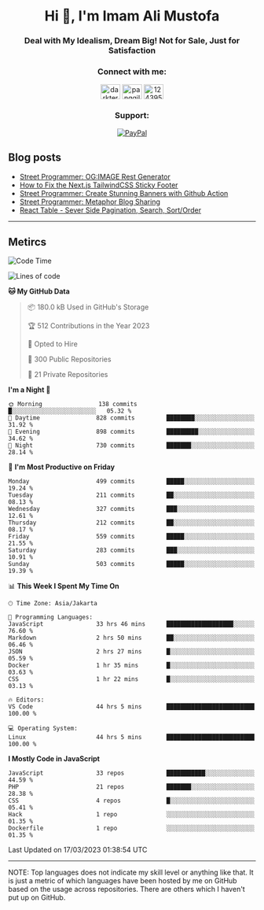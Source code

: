 <h1 align="center">Hi 👋, I'm Imam Ali Mustofa</h1>
<h3 align="center">Deal with My Idealism, Dream Big! Not for Sale, Just for Satisfaction</h3>

<p align="center">
  <h3 align="center">Connect with me:</h3>
  <p align="center">
  <a href="https://dev.to/darkterminal" target="blank"><img align="center" src="https://raw.githubusercontent.com/rahuldkjain/github-profile-readme-generator/master/src/images/icons/Social/devto.svg" alt="darkterminal" height="30" width="40" /></a>
  <a href="https://twitter.com/panggilmeiam" target="blank"><img align="center" src="https://raw.githubusercontent.com/rahuldkjain/github-profile-readme-generator/master/src/images/icons/Social/twitter.svg" alt="panggilmeiam" height="30" width="40" /></a>
  <a href="https://stackoverflow.com/users/12439522" target="blank"><img align="center" src="https://raw.githubusercontent.com/rahuldkjain/github-profile-readme-generator/master/src/images/icons/Social/stack-overflow.svg" alt="12439522" height="30" width="40" /></a>
  </p>
</p>

<h3 align="center">Support:</h3>
<p align="center">
  <a href="https://www.paypal.me/lazarusalhambra" target="_blank"><img src="https://img.shields.io/static/v1?label=PayPal&message=Donate&color=grey&labelColor=blue&logo=paypal" alt="PayPal"></a>
</p>

## Blog posts
<!-- BLOG-POST-LIST:START -->
- [Street Programmer: OG:IMAGE Rest Generator](https://dev.to/darkterminal/street-programmer-ogimage-rest-generator-1jod)
- [How to Fix the Next.js TailwindCSS Sticky Footer](https://dev.to/darkterminal/how-to-fix-the-nextjs-tailwindcss-sticky-footer-1hbk)
- [Street Programmer: Create Stunning Banners with Github Action](https://dev.to/darkterminal/street-programmer-create-stunning-banners-with-github-action-2ljc)
- [Street Programmer: Metaphor Blog Sharing](https://dev.to/darkterminal/street-programmer-metaphor-blog-sharing-fco)
- [React Table - Sever Side Pagination, Search, Sort/Order](https://dev.to/darkterminal/react-table-sever-side-pagination-search-sortorder-2p8m)
<!-- BLOG-POST-LIST:END -->

---
## Metircs

<!--START_SECTION:waka-->
![Code Time](http://img.shields.io/badge/Code%20Time-1%2C360%20hrs%2030%20mins-blue)

![Lines of code](https://img.shields.io/badge/From%20Hello%20World%20I%27ve%20Written-18.4%20million%20lines%20of%20code-blue)

**🐱 My GitHub Data** 

> 📦 180.0 kB Used in GitHub's Storage 
 > 
> 🏆 512 Contributions in the Year 2023
 > 
> 💼 Opted to Hire
 > 
> 📜 300 Public Repositories 
 > 
> 🔑 21 Private Repositories 
 > 
**I'm a Night 🦉** 

```text
🌞 Morning                138 commits         █░░░░░░░░░░░░░░░░░░░░░░░░   05.32 % 
🌆 Daytime                828 commits         ████████░░░░░░░░░░░░░░░░░   31.92 % 
🌃 Evening                898 commits         █████████░░░░░░░░░░░░░░░░   34.62 % 
🌙 Night                  730 commits         ███████░░░░░░░░░░░░░░░░░░   28.14 % 
```
📅 **I'm Most Productive on Friday** 

```text
Monday                   499 commits         █████░░░░░░░░░░░░░░░░░░░░   19.24 % 
Tuesday                  211 commits         ██░░░░░░░░░░░░░░░░░░░░░░░   08.13 % 
Wednesday                327 commits         ███░░░░░░░░░░░░░░░░░░░░░░   12.61 % 
Thursday                 212 commits         ██░░░░░░░░░░░░░░░░░░░░░░░   08.17 % 
Friday                   559 commits         █████░░░░░░░░░░░░░░░░░░░░   21.55 % 
Saturday                 283 commits         ███░░░░░░░░░░░░░░░░░░░░░░   10.91 % 
Sunday                   503 commits         █████░░░░░░░░░░░░░░░░░░░░   19.39 % 
```


📊 **This Week I Spent My Time On** 

```text
🕑︎ Time Zone: Asia/Jakarta

💬 Programming Languages: 
JavaScript               33 hrs 46 mins      ███████████████████░░░░░░   76.60 % 
Markdown                 2 hrs 50 mins       ██░░░░░░░░░░░░░░░░░░░░░░░   06.46 % 
JSON                     2 hrs 27 mins       █░░░░░░░░░░░░░░░░░░░░░░░░   05.59 % 
Docker                   1 hr 35 mins        █░░░░░░░░░░░░░░░░░░░░░░░░   03.63 % 
CSS                      1 hr 22 mins        █░░░░░░░░░░░░░░░░░░░░░░░░   03.13 % 

🔥 Editors: 
VS Code                  44 hrs 5 mins       █████████████████████████   100.00 % 

💻 Operating System: 
Linux                    44 hrs 5 mins       █████████████████████████   100.00 % 
```

**I Mostly Code in JavaScript** 

```text
JavaScript               33 repos            ███████████░░░░░░░░░░░░░░   44.59 % 
PHP                      21 repos            ███████░░░░░░░░░░░░░░░░░░   28.38 % 
CSS                      4 repos             █░░░░░░░░░░░░░░░░░░░░░░░░   05.41 % 
Hack                     1 repo              ░░░░░░░░░░░░░░░░░░░░░░░░░   01.35 % 
Dockerfile               1 repo              ░░░░░░░░░░░░░░░░░░░░░░░░░   01.35 % 
```




 Last Updated on 17/03/2023 01:38:54 UTC
<!--END_SECTION:waka-->

---
NOTE: Top languages does not indicate my skill level or anything like that. It is just a metric of which languages have been hosted by me on GitHub based on the usage across repositories. There are others which I haven't put up on GitHub.
